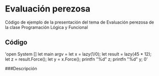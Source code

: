 # Evaluación perezosa
Código de ejemplo de la presentación del tema de Evaluación perezosa de la clase Programación Lógica y Funcional

## Código 

  'open System
  [<EntryPoint>]
  let main argv =
  let x = lazy(1/0);
  let result = lazy(45 * 12);
  let z = result.Force();
  let y = x.Force();
  printfn "%d" z;
  printfn "%d" y;
  0'

###Descripción 
